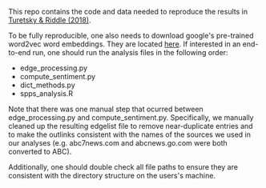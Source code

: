 This repo contains the code and data needed to reproduce the results in [Turetsky & Riddle (2018)](http://www.travisriddle.com/docs/turetsky_riddle_inpress.pdf).

To be fully reproducible, one also needs to download google's pre-trained word2vec word embeddings. They are located [here](https://code.google.com/archive/p/word2vec/). If interested in an end-to-end run, one should run the analysis files in the following order:

- edge_processing.py
- compute_sentiment.py 
- dict_methods.py
- spps_analysis.R

Note that there was one manual step that ocurred between edge_processing.py and compute_sentiment.py. Specifically, we manually cleaned up the resulting edgelist file to remove near-duplicate entries and to make the outlinks consistent with the names of the sources we used in our analyses (e.g. abc7news.com and abcnews.go.com were both converted to ABC). 

Additionally, one should double check all file paths to ensure they are consistent with the directory structure on the users's machine.